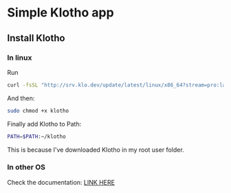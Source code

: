 # Simple Klotho app

## Install Klotho

### In linux

Run

```bash
curl -fsSL "http://srv.klo.dev/update/latest/linux/x86_64?stream=pro:latest" -o klotho
```

And then:

```bash
sudo chmod +x klotho
```

Finally add Klotho to Path:

```bash
PATH=$PATH:~/klotho
```

This is because I've downloaded Klotho in my root user folder.

### In other OS

Check the documentation: [LINK HERE](https://klo.dev/docs/download-klotho)
